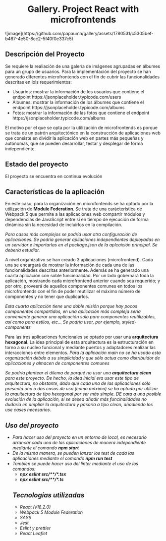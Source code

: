 <h1 align='center'>Gallery. Project React with microfrontends</h1>
![image](https://github.com/papauma/gallery/assets/1780531/c5305bef-b467-4e50-8cc2-5f40f0e337c5)

<h2>Descripción del Proyecto</h2>
Se requiere la realiación de una galería de imágenes agrupadas en álbumes para un grupo  de usuarios.
Para la implementación del proyecto se han generado diferentes microfrontends con el fin de cubrir las funcionalidades descritas en lols requerimientos:
<ul>
  <li>Usuarios: mostrar la información de los usuarios que contiene el endpoint https://jsonplaceholder.typicode.com/users</li>
  <li>Álbumes: mostrar la información de los álbumes que contiene el endpoint https://jsonplaceholder.typicode.com/albums</li>
  <li>Fotos: mostrar la información de las fotos que contiene el endpoint https://jsonplaceholder.typicode.com/albums</li>
</ul>
El motivo por el que se opta por la utilización de microfrontends es porque se trata de un patrón arquitectónico en la construcción de aplicaciones web que consiste en dividir la aplicación web en partes más pequeñas y autónomas, que se pueden desarrollar, testar y desplegar de forma independiente.

<h2>Estado del proyecto</h2>
El proyecto se encuentra en continua evolución

<h2>Características de la aplicación</h2>
En este caso, para la organización en microfontends se ha optado por la utilización de <B>Module Federation</B>. Se trata de una carácterística de Webpack 5 que permite a las aplicaciones web compartir módulos y dependencias de JavaScript entre sí en tiempo de ejecución de forma dinámica sin la necesidad de incluirlos en la compilación.

<i>Para casos más complejos se podría usar otra configuración de aplicaciones. Se podría generar apliaciones independientes deployadas en un servidor e importarlas en el package.json de la aplcaición principal. Se debería estudiar.</i>

A nivel organizativo se han creado 3 aplicaciones (microfrontend). Cada una se encargará de mostrar la información de cada una de las funcionalidades descritas anteriormente.
Además se ha generado una cuarta aplicación con soble funcinoalidad. Por un lado gobernará toda la aplicación, mostrando cada microfrontend anterior cuando sea requerido; y por otro, proveerá de aquellos componentes comunes en todos los microfrontends con el fin de poder reutilizar el máximo número de componentes y no tener que duplicarlos.

<i>Esta cuarta aplicación tiene una doble misión porque hay pocos componentes compartidos, en una aplicación más compleja sería conveniente generar una aplicación sólo para componentes reutilizables, así como para estilos, etc... Se podría usar, por ejemplo, styled-components</i>

Para las tres aplicaciones funcionales se optado por usar una <b>arquitectura hexagonal</b>. La idea principal de esta arquitectura es la estructuración en torno a su núcleo funcional y mediante puertos y adaptadores realizar las interacciones entre elementos. 
<i>Para la aplicación main no se ha usado esta organización debdo a su simplicidad y que sólo actua como distribuidor de aplicaciones y almacen de componentes comunes<i>

Se podría plantear el dilema de porqué no usar una <b>arquitectura clean</b> para este proyecto. De hecho, la idea inicial era usar este tipo de arquitectura, no obstante, dado que cada una de las aplicaciones sólo presenta uno o dos casos de uso (como máximo) se ha optado por utilizar la arquitectura de tipo hexagonal por ser más simple. DE cara a una posible evolución de la aplicación, si se desea añadir más funcinalidades no dudaría en ampliar la arquitectura y pasarla a tipo clean, añadiendo los <i>use cases</i> necesarios.

<h2>Uso del proyecto</h2>
<ul>
  <li>Para hacer uso del proyecto en un entorno de local, es necesario arrancar cada una de las aplicaciones de manera independiente mediante el comando <b>npm start</b></li>
  <li>De la misma manera, se pueden lanzar los test de cada las aplicaciones mediante el comando <b>npm run test</b></li>
  <li>También se puede hacer uso del linter mediante el uso de los comandos:
    <ul>
      <li><b>npx eslint src/**/*.tsx</b></li></li>
      <li><b>npx eslint src/**/*.ts</b></li>
</ul>

<h2>Tecnologías utilizadas</h2>
<ul>
  <li>React (v18.2.0)</li>
  <li>Webpack 5 Module Federation</li>
  <li>SASS</li>
  <li>Jest</li>
  <li>Eslint y prettier</li>
  <li>React Leaflet</li>
</ul>



